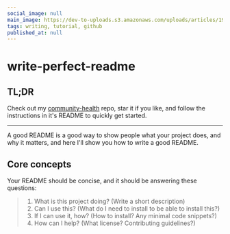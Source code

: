 ```yaml
---
social_image: null
main_image: https://dev-to-uploads.s3.amazonaws.com/uploads/articles/190qjqblhmuaw0y5cb92.jpeg
tags: writing, tutorial, github
published_at: null
---
```


# write-perfect-readme

## TL;DR

Check out my [community-health](https://github.com/siddharthShyniben/community-health/) repo, star it if you like, and follow the instructions in it's README to quickly get started.

---

A good README is a good way to show people what your project does, and why it matters, and here I'll show you how to write a good README.

## Core concepts

Your README should be concise, and it should be answering these questions:

>	1. What is this project doing? (Write a short description)
>	2. Can I use this? (What do I need to install to be able to install this?)
>	3. If I can use it, how? (How to install? Any minimal code snippets?)
>	4. How can I help? (What license? Contributing guidelines?)

